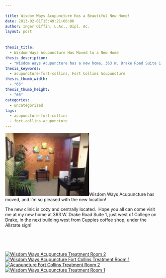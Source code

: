 ```yaml
---

title: Wisdom Ways Acupuncture Has a Beautiful New Home!
date: 2013-02-01T15:49:21+00:00
author: Inger Giffin, L.Ac., Dipl. Ac.
layout: post


thesis_title:
  - Wisdom Ways Acupuncture Has Moved to a New Home
thesis_description:
  - "Wisdom Ways Acupuncture has a new home, 363 W. Drake Road Suite 1. It's cozy, inviting, and centrally located just west of College on Drake Road.  "
thesis_keywords:
  - acupuncture-fort-collins, Fort Collins Acupuncture
thesis_thumb_width:
  - "66"
thesis_thumb_height:
  - "66"
categories:
  - uncategorized
tags:
  - acupuncture-fort-collins
  - fort-collins-acupuncture
---
```

[<img class="alignleft wp-image-1396 " title="Acupuncture Reception " src="/assets/images/wp-content/uploads/2013/02/IMG_2035-150x112.jpg" alt="Acupuncture Reception area" width="270" height="201" />](/assets/images/wp-content/uploads/2013/02/IMG_2035.jpg)Wisdom Ways Acupuncture has moved, and I&#8217;m so pleased with the new location!

The new clinic is cozy and centrally located.  Hope you all can come visit me at my new home at 363 W. Drake Road Suite 1, just west of College on Drake, in the next building west from Cuppies coffee shop, under the Allstate sign!

&nbsp;

&nbsp;

[<img class="wp-image-3428 alignleft" title="Acupuncture Clinic waiting area" src="/assets/images/wp-content/uploads/2013/02/IMG_2057-150x114.jpg" alt="Wisdom Ways Acupuncture Treatment Room 2" width="271" height="206" srcset="/assets/images/wp-content/uploads/2013/02/IMG_2057-150x114.jpg 150w, /assets/images/wp-content/uploads/2013/02/IMG_2057-300x229.jpg 300w, /assets/images/wp-content/uploads/2013/02/IMG_2057-768x585.jpg 768w, /assets/images/wp-content/uploads/2013/02/IMG_2057-1024x781.jpg 1024w" sizes="(max-width: 271px) 100vw, 271px" />](/assets/images/wp-content/uploads/2013/02/IMG_2057.jpg)[<img class="wp-image-3429 alignright" src="/assets/images/wp-content/uploads/2013/02/IMG_2068-150x113.jpg" alt="Wisdom Ways Acupuncture Fort Collins Treatment Room 1" width="272" height="205" srcset="/assets/images/wp-content/uploads/2013/02/IMG_2068-150x113.jpg 150w, /assets/images/wp-content/uploads/2013/02/IMG_2068-300x225.jpg 300w, /assets/images/wp-content/uploads/2013/02/IMG_2068-768x576.jpg 768w, /assets/images/wp-content/uploads/2013/02/IMG_2068-1024x768.jpg 1024w" sizes="(max-width: 272px) 100vw, 272px" />](/assets/images/wp-content/uploads/2013/02/IMG_2068.jpg)[<img class="wp-image-3432 alignright" src="/assets/images/wp-content/uploads/2013/02/Acupuncture-Fort-Collins-Treatment-Room-2-125x150.jpg" alt="Acupuncture Fort Collins Treatment Room 2" width="235" height="282" srcset="/assets/images/wp-content/uploads/2013/02/Acupuncture-Fort-Collins-Treatment-Room-2-125x150.jpg 125w, /assets/images/wp-content/uploads/2013/02/Acupuncture-Fort-Collins-Treatment-Room-2-251x300.jpg 251w, /assets/images/wp-content/uploads/2013/02/Acupuncture-Fort-Collins-Treatment-Room-2-768x920.jpg 768w, /assets/images/wp-content/uploads/2013/02/Acupuncture-Fort-Collins-Treatment-Room-2-855x1024.jpg 855w" sizes="(max-width: 235px) 100vw, 235px" />](/assets/images/wp-content/uploads/2013/02/Acupuncture-Fort-Collins-Treatment-Room-2.jpg)[<img class="alignleft wp-image-3427" src="/assets/images/wp-content/uploads/2013/02/IMG_2839-150x113.jpg" alt="Wisdom Ways Acupuncture Treatment Room 1" width="274" height="206" srcset="/assets/images/wp-content/uploads/2013/02/IMG_2839-150x113.jpg 150w, /assets/images/wp-content/uploads/2013/02/IMG_2839-300x225.jpg 300w, /assets/images/wp-content/uploads/2013/02/IMG_2839-768x576.jpg 768w, /assets/images/wp-content/uploads/2013/02/IMG_2839-1024x768.jpg 1024w" sizes="(max-width: 274px) 100vw, 274px" />](/assets/images/wp-content/uploads/2013/02/IMG_2839.jpg)